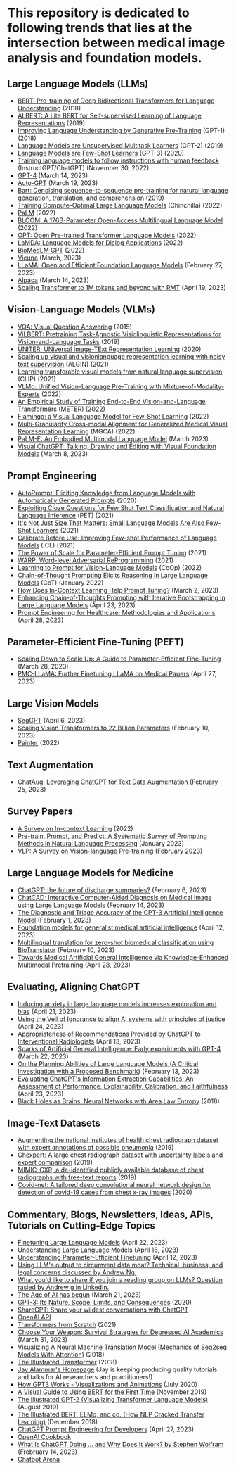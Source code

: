 # This repository is dedicated to following trends that lies at the intersection between medical image analysis and foundation models.
## Large Language Models (LLMs)
- [BERT: Pre-training of Deep Bidirectional Transformers for Language Understanding](https://arxiv.org/abs/1810.04805) (2018)
- [ALBERT: A Lite BERT for Self-supervised Learning of Language Representations](https://arxiv.org/abs/1909.11942) (2019)
- [Improving Language Understanding by Generative Pre-Training](https://www.cs.ubc.ca/~amuham01/LING530/papers/radford2018improving.pdf)  (GPT-1) (2018)
- [Language Models are Unsupervised Multitask Learners](http://static.cs.brown.edu/courses/cs146/assets/papers/language_models_are_unsupervised_multitask_learners.pdf)  (GPT-2) (2019)
- [Language Models are Few-Shot Learners](https://proceedings.neurips.cc/paper/2020/hash/1457c0d6bfcb4967418bfb8ac142f64a-Abstract.html) (GPT-3) (2020)
- [Training language models to follow instructions with human feedback](https://proceedings.neurips.cc/paper_files/paper/2022/hash/b1efde53be364a73914f58805a001731-Abstract-Conference.html) (InstructGPT/ChatGPT) (November 30, 2022)
- [GPT-4](https://cdn.openai.com/papers/gpt-4.pdf) (March 14, 2023)
- [Auto-GPT](https://github.com/Torantulino/Auto-GPT) (March 19, 2023)
- [Bart: Denoising sequence-to-sequence pre-training for natural language generation, translation, and comprehension](https://arxiv.org/pdf/1910.13461.pdf) (2019)
- [Training Compute-Optimal Large Language Models](https://arxiv.org/abs/2203.15556) (Chinchilla) (2022)
- [PaLM](https://arxiv.org/pdf/2204.02311.pdf) (2022)
- [BLOOM: A 176B-Parameter Open-Access Multilingual Language Model](https://arxiv.org/abs/2211.05100) (2022)
- [OPT: Open Pre-trained Transformer Language Models](https://arxiv.org/abs/2205.01068) (2022)
- [LaMDA: Language Models for Dialog Applications](https://arxiv.org/pdf/2201.08239.pdf) (2022)
- [BioMedLM GPT](https://crfm.stanford.edu/2022/12/15/pubmedgpt.html) (2022)
- [Vicuna](https://vicuna.lmsys.org/) (March, 2023)
- [LLaMA: Open and Efficient Foundation Language Models](https://arxiv.org/abs/2302.13971v1) (February 27, 2023)
- [Alpaca](https://github.com/tatsu-lab/stanford_alpaca) (March 14, 2023)
- [Scaling Transformer to 1M tokens and beyond with RMT](https://arxiv.org/abs/2304.11062) (April 19, 2023)

## Vision-Language Models (VLMs)
- [VQA: Visual Question Answering](https://openaccess.thecvf.com/content_iccv_2015/papers/Antol_VQA_Visual_Question_ICCV_2015_paper.pdf) (2015)
- [ViLBERT: Pretraining Task-Agnostic Visiolinguistic Representations for Vision-and-Language Tasks](https://proceedings.neurips.cc/paper/2019/hash/c74d97b01eae257e44aa9d5bade97baf-Abstract.html) (2019)
- [UNITER: UNiversal Image-TExt Representation Learning](https://link.springer.com/chapter/10.1007/978-3-030-58577-8_7) (2020)
- [Scaling up visual and visionlanguage representation learning with noisy text supervision](http://proceedings.mlr.press/v139/jia21b/jia21b.pdf) (ALGIN) (2021)
- [Learning transferable visual models from natural language supervision](http://proceedings.mlr.press/v139/radford21a/radford21a.pdf) (CLIP) (2021)
- [VLMo: Unified Vision-Language Pre-Training with Mixture-of-Modality-Experts](https://proceedings.neurips.cc/paper_files/paper/2022/hash/d46662aa53e78a62afd980a29e0c37ed-Abstract-Conference.html) (2022)
- [An Empirical Study of Training End-to-End Vision-and-Language Transformers](https://openaccess.thecvf.com/content/CVPR2022/html/Dou_An_Empirical_Study_of_Training_End-to-End_Vision-and-Language_Transformers_CVPR_2022_paper.html) (METER) (2022)
- [Flamingo: a Visual Language Model for Few-Shot Learning](https://proceedings.neurips.cc/paper_files/paper/2022/hash/960a172bc7fbf0177ccccbb411a7d800-Abstract-Conference.html) (2022)
- [Multi-Granularity Cross-modal Alignment for Generalized Medical Visual Representation Learning](https://arxiv.org/abs/2210.06044) (MGCA) (2022)
- [PaLM-E: An Embodied Multimodal Language Model](https://arxiv.org/abs/2303.03378) (March 2023)
- [Visual ChatGPT: Talking, Drawing and Editing with Visual Foundation Models](https://arxiv.org/abs/2303.04671) (March 8, 2023)

## Prompt Engineering
- [AutoPrompt: Eliciting Knowledge from Language Models with Automatically Generated Prompts](https://arxiv.org/abs/2010.15980) (2020)
- [Exploiting Cloze Questions for Few Shot Text Classification and Natural Language Inference](https://arxiv.org/abs/2001.07676) (PET) (2021)
- [It's Not Just Size That Matters: Small Language Models Are Also Few-Shot Learners](https://arxiv.org/abs/2009.07118) (2021)
- [Calibrate Before Use: Improving Few-shot Performance of Language Models](http://proceedings.mlr.press/v139/zhao21c.html) (ICL) (2021)
- [The Power of Scale for Parameter-Efficient Prompt Tuning](https://arxiv.org/abs/2104.08691) (2021)
- [WARP: Word-level Adversarial ReProgramming](https://arxiv.org/pdf/2101.00121.pdf) (2021)
- [Learning to Prompt for Vision-Language Models](https://link.springer.com/article/10.1007/s11263-022-01653-1) (CoOp) (2022)
- [Chain-of-Thought Prompting Elicits Reasoning in Large Language Models](https://arxiv.org/abs/2201.11903) (CoT) (January 2022)
- [How Does In-Context Learning Help Prompt Tuning?](https://arxiv.org/pdf/2302.10198.pdf) (March 2, 2023)
- [Enhancing Chain-of-Thoughts Prompting with Iterative Bootstrapping in Large Language Models](https://arxiv.org/abs/2304.11657) (April 23, 2023)
- [Prompt Engineering for Healthcare: Methodologies and Applications](https://arxiv.org/pdf/2304.14670.pdf) (April 28, 2023)

## Parameter-Efficient Fine-Tuning (PEFT)
- [Scaling Down to Scale Up: A Guide to Parameter-Efficient Fine-Tuning](https://arxiv.org/abs/2303.15647) (March 28, 2023)
- [PMC-LLaMA: Further Finetuning LLaMA on Medical Papers](https://arxiv.org/pdf/2304.14454.pdf) (April 27, 2023)

## Large Vision Models
- [SegGPT](https://arxiv.org/abs/2304.03284) (April 6, 2023)
- [Scaling Vision Transformers to 22 Billion Parameters](https://arxiv.org/abs/2302.05442) (February 10, 2023)
- [Painter](https://arxiv.org/abs/2212.02499) (2022)

## Text Augmentation
- [ChatAug: Leveraging ChatGPT for Text Data Augmentation](https://arxiv.org/abs/2302.13007) (February 25, 2023)

## Survey Papers
- [A Survey on In-context Learning](https://arxiv.org/abs/2301.00234) (2022)
- [Pre-train, Prompt, and Predict: A Systematic Survey of Prompting Methods in Natural Language Processing](https://dl.acm.org/doi/pdf/10.1145/3560815) (January 2023)
- [VLP: A Survey on Vision-language Pre-training](https://link.springer.com/content/pdf/10.1007/s11633-022-1369-5.pdf?pdf=button) (February 2023)

## Large Language Models for Medicine
- [ChatGPT: the future of discharge summaries?](https://www.thelancet.com/journals/landig/article/PIIS2589-7500(23)00021-3/fulltext) (February 6, 2023)
- [ChatCAD: Interactive Computer-Aided Diagnosis on Medical Image using Large Language Models](https://arxiv.org/abs/2302.07257) (February 14, 2023)
- [The Diagnostic and Triage Accuracy of the GPT-3 Artificial Intelligence Model](https://www.medrxiv.org/content/10.1101/2023.01.30.23285067v1) (February 1, 2023)
- [Foundation models for generalist medical artificial intelligence](https://www.nature.com/articles/s41586-023-05881-4) (April 12, 2023)
- [Multilingual translation for zero-shot biomedical classification using BioTranslator](https://www.nature.com/articles/s41467-023-36476-2) (February 10, 2023)
- [Towards Medical Artificial General Intelligence via Knowledge-Enhanced Multimodal Pretraining](https://arxiv.org/pdf/2304.14204.pdf) (April 28, 2023)

## Evaluating, Aligning ChatGPT
- [Inducing anxiety in large language models increases exploration and bias](https://arxiv.org/abs/2304.11111) (April 21, 2023)
- [Using the Veil of Ignorance to align AI systems with principles of justice](https://www.pnas.org/doi/10.1073/pnas.2213709120) (April 24, 2023)
- [Appropriateness of Recommendations Provided by ChatGPT to Interventional Radiologists](https://journals.sagepub.com/doi/abs/10.1177/08465371231170133) (April 13, 2023)
- [Sparks of Artificial General Intelligence: Early experiments with GPT-4](https://arxiv.org/abs/2303.12712) (March 22, 2023)
- [On the Planning Abilities of Large Language Models (A Critical Investigation with a Proposed Benchmark)](https://arxiv.org/abs/2302.06706) (February 13, 2023)
- [Evaluating ChatGPT's Information Extraction Capabilities: An Assessment of Performance, Explainability, Calibration, and Faithfulness](https://arxiv.org/abs/2304.11633) (April 23, 2023)
- [Black Holes as Brains: Neural Networks with Area Law Entropy](https://arxiv.org/abs/1801.03918) (2018)

## Image-Text Datasets
- [Augmenting the national institutes of health chest radiograph dataset with expert annotations of possible pneumonia](https://pubs.rsna.org/doi/full/10.1148/ryai.2019180041) (2019)
- [Chexpert: A large chest radiograph dataset with uncertainty labels and expert comparison](https://ojs.aaai.org/index.php/AAAI/article/view/3834) (2019)
- [MIMIC-CXR, a de-identified publicly available database of chest radiographs with free-text reports](https://www.nature.com/articles/s41597-019-0322-0) (2019)
- [Covid-net: A tailored deep convolutional neural network design for detection of covid-19 cases from chest x-ray images](https://link.springer.com/content/pdf/10.1038/s41598-020-76550-z.pdf) (2020)

## Commentary, Blogs, Newsletters, Ideas, APIs, Tutorials on Cutting-Edge Topics
- [Finetuning Large Language Models](https://magazine.sebastianraschka.com/p/finetuning-large-language-models) (April 22, 2023)
- [Understanding Large Language Models](https://magazine.sebastianraschka.com/p/understanding-large-language-models) (April 16, 2023)
- [Understanding Parameter-Efficient Finetuning](https://sebastianraschka.com/blog/2023/llm-finetuning-llama-adapter.html) (April 12, 2023)
- [Using LLM's output to circumvent data moat? Technical, business, and legal concerns discussed by Andrew Ng.](https://www.deeplearning.ai/the-batch/issue-191/)
- [What you'd like to share if you join a reading group on LLMs? Question rasied by Andrew g in LinkedIn.](https://www.linkedin.com/feed/update/urn:li:activity:7028449312300834816/?commentUrn=urn%3Ali%3Acomment%3A%28activity%3A7028449312300834816%2C7028519126105030656%29&dashCommentUrn=urn%3Ali%3Afsd_comment%3A%287028519126105030656%2Curn%3Ali%3Aactivity%3A7028449312300834816%29)
- [The Age of AI has begun](https://www.gatesnotes.com/The-Age-of-AI-Has-Begun) (March 21, 2023)
- [GPT-3: Its Nature, Scope, Limits, and Consequences](https://link.springer.com/article/10.1007/s11023-020-09548-1) (2020)
- [ShareGPT: Share your wildest conversations with ChatGPT](https://sharegpt.com/)
- [OpenAI API](https://platform.openai.com/overview)
- [Transformers from Scratch](https://e2eml.school/transformers.html) (2021)
- [Choose Your Weapon: Survival Strategies for Depressed AI Academics](https://arxiv.org/pdf/2304.06035.pdf) (March 31, 2023)
- [Visualizing A Neural Machine Translation Model (Mechanics of Seq2seq Models With Attention)](https://jalammar.github.io/visualizing-neural-machine-translation-mechanics-of-seq2seq-models-with-attention/) (2018)
- [The Illustrated Transformer](http://jalammar.github.io/illustrated-transformer/) (2018)
- [Jay Alammar's Homepage](http://jalammar.github.io/) (Jay is keeping producing quality tutorials and talks for AI researchers and practitioners!)
- [How GPT3 Works - Visualizations and Animations](http://jalammar.github.io/how-gpt3-works-visualizations-animations/) (July 2020)
- [A Visual Guide to Using BERT for the First Time](http://jalammar.github.io/a-visual-guide-to-using-bert-for-the-first-time/) (November 2019)
- [The Illustrated GPT-2 (Visualizing Transformer Language Models)](http://jalammar.github.io/illustrated-gpt2/) (August 2019)
- [The Illustrated BERT, ELMo, and co. (How NLP Cracked Transfer Learning)](http://jalammar.github.io/illustrated-bert/) (December 2018)
- [ChatGPT Prompt Engineering for Developers](https://www.deeplearning.ai/short-courses/chatgpt-prompt-engineering-for-developers/) (April 27, 2023)
- [OpenAI Cookbook](https://github.com/openai/openai-cookbook/commits/main)
- [What Is ChatGPT Doing … and Why Does It Work? by Stephen Wolfram](https://writings.stephenwolfram.com/2023/02/what-is-chatgpt-doing-and-why-does-it-work/#beyond-basic-training) (Frebruary 14, 2023)
- [Chatbot Arena](https://chat.lmsys.org/?arena)
